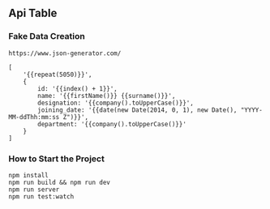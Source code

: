 ## Api Table ##

### Fake Data Creation ###
    https://www.json-generator.com/

    [
        '{{repeat(5050)}}',
        {
            id: '{{index() + 1}}',
            name: '{{firstName()}} {{surname()}}',
            designation: '{{company().toUpperCase()}}',
            joining_date: '{{date(new Date(2014, 0, 1), new Date(), "YYYY-MM-ddThh:mm:ss Z")}}',
            department: '{{company().toUpperCase()}}'
        }
    ]


### How to Start the Project ###

    npm install
    npm run build && npm run dev
    npm run server
    npm run test:watch